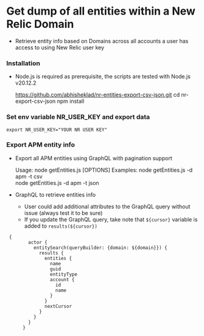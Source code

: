 # Get dump of all entities within a New Relic Domain
- Retrieve entity info based on Domains across all accounts a user has access to using New Relic user key


### Installation 
- Node.js is required as prerequisite, the scripts are tested with Node.js v20.12.2

    https://github.com/abhisheklad/nr-entities-export-csv-json.git
    cd nr-export-csv-json
    npm install

### Set env variable NR_USER_KEY and export data
    export NR_USER_KEY="YOUR NR USER KEY"
    
###  Export APM entity info
- Export all APM entities using GraphQL with pagination support

  Usage: node getEntities.js [OPTIONS]
    Examples:
    node getEntities.js -d apm -t csv   
    node getEntities.js -d apm -t json   

- GraphQL to retrieve entities info
  - User could add additional attributes to the GraphQL query without issue (always test it to be sure)
  - If you update the GraphQL query, take note that `${cursor}` variable is added to `results(${cursor})`
```
 {
        actor {
          entitySearch(queryBuilder: {domain: ${domain}}) {
            results {
              entities {
                name
                guid
                entityType
                account {
                  id
                  name
                }
              }
              nextCursor
            }
          }
        }
      } 
```

